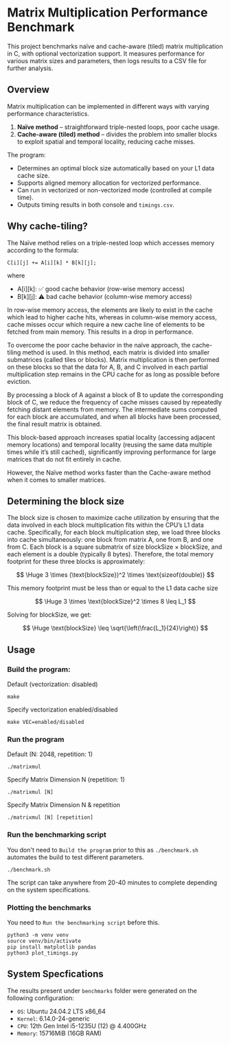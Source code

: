 # Matrix Multiplication Performance Benchmark

This project benchmarks naïve and cache-aware (tiled) matrix multiplication in C, with optional vectorization support.
It measures performance for various matrix sizes and parameters, then logs results to a CSV file for further analysis.

## Overview

Matrix multiplication can be implemented in different ways with varying performance characteristics.

1. **Naïve method** – straightforward triple-nested loops, poor cache usage.
2. **Cache-aware (tiled) method** – divides the problem into smaller blocks to exploit spatial and temporal locality, reducing cache misses.

The program:

- Determines an optimal block size automatically based on your L1 data cache size.
- Supports aligned memory allocation for vectorized performance.
- Can run in vectorized or non-vectorized mode (controlled at compile time).
- Outputs timing results in both console and `timings.csv`.

## Why cache-tiling?

The Naïve method relies on a triple-nested loop which accesses memory according to the formula:
```
C[i][j] += A[i][k] * B[k][j];
```
where
- A[i][k]: ✅ good cache behavior (row-wise memory access)
- B[k][j]: ⚠️ bad cache behavior (column-wise memory access)

In row-wise memory access, the elements are likely to exist in the cache which lead to higher cache hits, whereas in column-wise memory access,
cache misses occur which require a new cache line of elements to be fetched from main memory. This results in a drop in performance.

To overcome the poor cache behavior in the naïve approach, the cache-tiling method is used.
In this method, each matrix is divided into smaller submatrices (called tiles or blocks).
Matrix multiplication is then performed on these blocks so that the data for A, B, and C involved in each partial multiplication step remains in the CPU cache for as long as possible before eviction.

By processing a block of A against a block of B to update the corresponding block of C, we reduce the frequency of cache misses caused by repeatedly fetching distant elements from memory.
The intermediate sums computed for each block are accumulated, and when all blocks have been processed, the final result matrix is obtained.

This block-based approach increases spatial locality (accessing adjacent memory locations) and temporal locality (reusing the same data multiple times while it’s still cached),
significantly improving performance for large matrices that do not fit entirely in cache.

However, the Naïve method works faster than the Cache-aware method when it comes to smaller matrices.

## Determining the block size

The block size is chosen to maximize cache utilization by ensuring that the data involved in each block multiplication fits within the CPU’s L1 data cache.
Specifically, for each block multiplication step, we load three blocks into cache simultaneously: one block from matrix A, one from B, and one from C.
Each block is a square submatrix of size blockSize × blockSize, and each element is a double (typically 8 bytes).
Therefore, the total memory footprint for these three blocks is approximately:

$$
\Huge
3 \times (\text{blockSize})^2 \times \text{sizeof(double)}
$$

This memory footprint must be less than or equal to the L1 data cache size

$$
\Huge
3 \times \text{blockSize}^2 \times 8 \leq L_1
$$

Solving for blockSize, we get:

$$
\Huge
\text{blockSize} \leq \sqrt{\left(\frac{L_1}{24}\right)}
$$

## Usage
### Build the program:
Default (vectorization: disabled)

```
make
```

Specify vectorization enabled/disabled

```
make VEC=enabled/disabled
```

### Run the program
Default (N: 2048, repetition: 1)

```
./matrixmul
```

Specify Matrix Dimension N (repetition: 1)

```
./matrixmul [N]
```

Specify Matrix Dimension N & repetition

```
./matrixmul [N] [repetition]
```

### Run the benchmarking script
You don't need to `Build the program` prior to this as `./benchmark.sh` automates the build to test different parameters.
```
./benchmark.sh
```
The script can take anywhere from 20-40 minutes to complete depending on the system specifications.

### Plotting the benchmarks
You need to ```Run the benchmarking script``` before this.
```
python3 -m venv venv
source venv/bin/activate
pip install matplotlib pandas
python3 plot_timings.py
```

## System Specfications

The results present under `benchmarks` folder were generated on the following configuration:
- `OS`: Ubuntu 24.04.2 LTS x86_64
- `Kernel`: 6.14.0-24-generic
- `CPU`: 12th Gen Intel i5-1235U (12) @ 4.400GHz
- `Memory`: 15716MiB (16GB RAM) 
